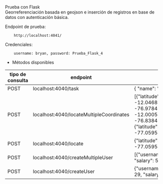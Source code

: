 Prueba con Flask\
Georreferenciación basada en geojson e inserción de registros en base de datos con autenticación básica.

Endpoint de prueba:
```
    http://localhost:4041/
```

Credenciales:
```
    username: bryan, password: Prueba_Flask_4
```

* Métodos disponibles

| tipo de consulta | endpoint | parámetros | autenticación |
| -- | -- | -- | -- |
| POST | localhost:4040/task | { "name": "bryan" ,"age": 28 } | SI |
| POST | localhost:4040/locateMultipleCoordinates | [{"latitude": -12.046867,"longitude": -76.978432},{"latitude": -12.000545,"longitude": -76.838423},{"latitude":-11.979800,"longitude": -77.059543}] | SI |
| POST | localhost:4040/locate | {"latitude":-11.979800,"longitude": -77.059543} | SI |
| POST | localhost:4040/createMultipleUser | [{"username": "test123", "age": 28, "salary": 5000.2}] | SI |
| POST | localhost:4040/createUser | {"username": "test1234", "age": 29, "salary": 5001.2} | SI |


